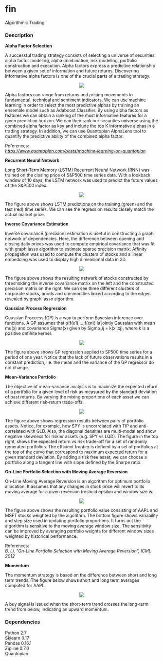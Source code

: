 # fin
Algorithmic Trading

### Description

**Alpha Factor Selection**

A successful trading strategy consists of selecting a universe of securities, alpha factor modeling, alpha combination, risk modeling, portfolio construction and execution. Alpha factors express a predictive relationship between a given set of information and future returns. Discovering informative alpha factors is one of the crucial parts of a trading strategy.

<p align="center">
<img src="https://github.com/vsmolyakov/fin/blob/master/figures/alpha_selection.png"/>
</p>

Alpha factors can range from returns and pricing movements to fundamental, technical and sentiment indicators. We can use machine learning in order to select the most predictive alphas by training an ensemble model such as Adaboost Classifier. By using alpha factors as features we can obtain a ranking of the most informative features for a given prediction horizon. We can then rank our securities universe using the combined alpha factor as key and include the top K informative alphas in a trading strategy. In addition, we can use Quantopian AlphaLens tool to quantify the predictive ability of the combined alpha factor. 

References:  
*https://www.quantopian.com/posts/machine-learning-on-quantopian*


**Recurrent Neural Network**

Long Short-Term Memory (LSTM) Recurrent Neural Network (RNN) was trained on the closing price of S&P500 time series data. With a lookback window of 10 days, the LSTM network was used to predict the future values of the S&P500 index.

<p align="center">
<img src="https://github.com/vsmolyakov/fin/blob/master/figures/lstm.png"/>
</p>

The figure above shows LSTM predictions on the training (green) and the test (red) time series. We can see the regression results closely match the actual market price.

**Inverse Covariance Estimation**

Inverse covariance (precision) estimation is useful in constructing a graph network of dependencies. Here, the difference between opening and closing daily prices was used to compute empirical covariance that was fit with graph lasso algorithm to estimate sparse precision matrix. Affinity propagation was used to compute the clusters of stocks and a linear embedding was used to display high dimensional data in 2D.

<p align="center">
<img src="https://github.com/vsmolyakov/fin/blob/master/figures/inv_cov_merged.png"/>
</p>

The figure above shows the resulting network of stocks constructed by thresholding the inverse covariance matrix on the left and the constructed precision matrix on the right. We can see three different clusters of corporate stocks, bonds and commodities linked according to the edges revealed by graph lasso algorithm.

**Gaussian Process Regression**

Gaussian Proccess (GP) is a way to perform Bayesian inference over functions. A GP assumes that p(f(x1),...,f(xn)) is jointly Gaussian with mean mu(x) and covariance Sigma(x) given by Sigma_ij = k(xi,xj), where k is a positive definite kernel.

<p align="center">
<img src="https://github.com/vsmolyakov/fin/blob/master/figures/market_gp.png"/>
</p>

The figure above shows GP regression applied to SP500 time series for a period of one year. Notice that the lack of future observations results in a constant prediction, i.e. the mean and the variance of the GP regressor do not change.


**Mean-Variance Portfolio**

The objective of mean-variance analysis is to maximize the expected return of a portfolio for a given level of risk as measured by the standard deviation of past returns. By varying the mixing proportions of each asset we can achieve different risk-return trade-offs.

<p align="center">
<img src="https://github.com/vsmolyakov/fin/blob/master/figures/portfolio_merged.png"/>
</p>

The figure above shows regression results between pairs of portfolio assets. Notice, for example, how SPY is uncorrelated with TIP and anti-correlated with GLD. Also, the diagonal densities are multi-modal and show negative skewness for riskier assets (e.g. SPY vs LQD). The figure in the top right, shows the expected return vs risk trade-off for a set of randomly generated portfolios. The efficient frontier is defined by a set of portfolios at the top of the curve that correspond to maximum expected return for a given standard deviation. By adding a risk free asset, we can choose a portfolio along a tangent line with slope defined by the Sharpe ratio.


**On-Line Portfolio Selection with Moving Average Reversion**

On-Line Moving Average Reversion is an algorithm for optimum portfolio allocation. It assumes that any changes in stock price will revert to its moving average for a given reversion treshold epsilon and window size w.

<p align="center">
<img src="https://github.com/vsmolyakov/fin/blob/master/figures/olmar.png"/>
</p>

The figure above shows the resulting portfolio value consisting of AAPL and MSFT stocks weighted by the algorithm. The bottom figure shows variability and step size used in updating portfolio proportions. It turns out the algorithm is sensitive to the moving average window size. The sensitivity can be improved by averaging portfolio weights for different window sizes weighted by historical performance.

References:  
*B. Li, "On-Line Portfolio Selection with Moving Average Reversion", ICML 2012*

**Momentum**

The momentum strategy is based on the difference between short and long term trends. The figure below shows short and long term averages computed for AAPL.

<p align="center">
<img src="https://github.com/vsmolyakov/fin/blob/master/figures/momentum.png"/>
</p>

A buy signal is issued when the short-term trend crosses the long-term trend from below, indicating an upward momentum.


### Dependencies

Python 2.7  
Sklearn 0.17  
Pandas 0.16.1  
Zipline 0.7.0  
Quantopian